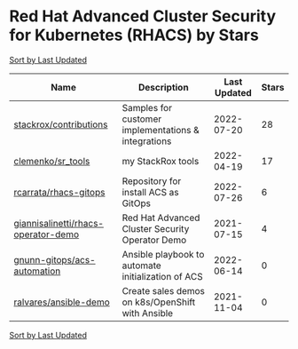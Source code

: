 # Red Hat Advanced Cluster Security for Kubernetes (RHACS) by Stars

[Sort by Last Updated](Red%20Hat%20Advanced%20Cluster%20Security%20for%20Kubernetes%20%28RHACS%29.Last%20Updated.md)

Name | Description | Last Updated | Stars 
--- | --- | --- | --- 
[stackrox/contributions](https://github.com/stackrox/contributions) | Samples for customer implementations & integrations | 2022-07-20 | 28 
[clemenko/sr_tools](https://github.com/clemenko/sr_tools) | my StackRox tools | 2022-04-19 | 17 
[rcarrata/rhacs-gitops](https://github.com/rcarrata/rhacs-gitops) | Repository for install ACS as GitOps | 2022-07-26 | 6 
[giannisalinetti/rhacs-operator-demo](https://github.com/giannisalinetti/rhacs-operator-demo) | Red Hat Advanced Cluster Security Operator Demo | 2021-07-15 | 4 
[gnunn-gitops/acs-automation](https://github.com/gnunn-gitops/acs-automation) | Ansible playbook to automate initialization of ACS | 2022-06-14 | 0 
[ralvares/ansible-demo](https://github.com/ralvares/rhacs-demo) | Create sales demos on k8s/OpenShift with Ansible | 2021-11-04 | 0 

[Sort by Last Updated](Red%20Hat%20Advanced%20Cluster%20Security%20for%20Kubernetes%20%28RHACS%29.Last%20Updated.md)